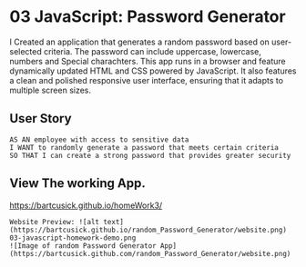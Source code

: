 # 03 JavaScript: Password Generator

I Created an application that generates a random password based on user-selected criteria. The password can include uppercase, lowercase, numbers and Special charachters. This app runs in a browser and feature dynamically updated HTML and CSS powered by JavaScript. It also features a clean and polished responsive user interface, ensuring that it adapts to multiple screen sizes.

## User Story

```
AS AN employee with access to sensitive data
I WANT to randomly generate a password that meets certain criteria
SO THAT I can create a strong password that provides greater security
```

## View The working App.
https://bartcusick.github.io/homeWork3/

```
Website Preview: ![alt text](https://bartcusick.github.io/random_Password_Generator/website.png)
03-javascript-homework-demo.png
![Image of random Password Generator App]
(https://bartcusick.github.com/random_Password_Generator/website.png)
